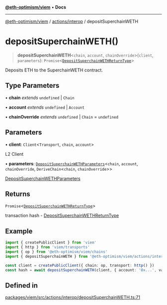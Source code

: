 [**@eth-optimism/viem**](../../../README.md) • **Docs**

***

[@eth-optimism/viem](../../../README.md) / [actions/interop](../README.md) / depositSuperchainWETH

# depositSuperchainWETH()

> **depositSuperchainWETH**\<`chain`, `account`, `chainOverride`\>(`client`, `parameters`): `Promise`\<[`DepositSuperchainWETHReturnType`](../type-aliases/DepositSuperchainWETHReturnType.md)\>

Deposits ETH to the SuperchainWETH contract.

## Type Parameters

• **chain** *extends* `undefined` \| `Chain`

• **account** *extends* `undefined` \| `Account`

• **chainOverride** *extends* `undefined` \| `Chain` = `undefined`

## Parameters

• **client**: `Client`\<`Transport`, `chain`, `account`\>

L2 Client

• **parameters**: [`DepositSuperchainWETHParameters`](../type-aliases/DepositSuperchainWETHParameters.md)\<`chain`, `account`, `chainOverride`, `DeriveChain`\<`chain`, `chainOverride`\>\>

[DepositSuperchainWETHParameters](../type-aliases/DepositSuperchainWETHParameters.md)

## Returns

`Promise`\<[`DepositSuperchainWETHReturnType`](../type-aliases/DepositSuperchainWETHReturnType.md)\>

transaction hash - [DepositSuperchainWETHReturnType](../type-aliases/DepositSuperchainWETHReturnType.md)

## Example

```ts
import { createPublicClient } from 'viem'
import { http } from 'viem/transports'
import { op } from '@eth-optimism/viem/chains'
import { depositSuperchainWETH } from '@eth-optimism/viem/actions/interop'

const client = createPublicClient({ chain: op, transport: http() })
const hash = await depositSuperchainWETH(client, { account: '0x...', value: 1n })
```

## Defined in

[packages/viem/src/actions/interop/depositSuperchainWETH.ts:71](https://github.com/ethereum-optimism/ecosystem/blob/17cffb9f4d194af60c7c1f0d0e30d41e88fba084/packages/viem/src/actions/interop/depositSuperchainWETH.ts#L71)
